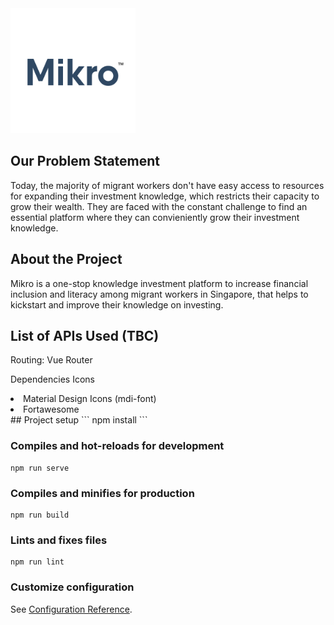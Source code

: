 <img src="mikro-app/src/assets/ui/mikro_logo.png" width="200" height="200" title="Mikro logo">

## Our Problem Statement
Today, the majority of migrant workers don't have easy access to resources for expanding their investment knowledge, which restricts their capacity to grow their wealth. They are faced with the constant challenge to find an essential platform where they can convieniently grow their investment knowledge.

## About the Project
Mikro is a one-stop knowledge investment platform to increase financial inclusion and literacy among migrant workers in Singapore, that helps to kickstart and improve their knowledge on investing. 

## List of APIs Used (TBC)

Routing: Vue Router

Dependencies
Icons
<li>Material Design Icons (mdi-font)</li>
<li>Fortawesome</li>
## Project setup
```
npm install
```

### Compiles and hot-reloads for development
```
npm run serve
```

### Compiles and minifies for production
```
npm run build
```

### Lints and fixes files
```
npm run lint
```

### Customize configuration
See [Configuration Reference](https://cli.vuejs.org/config/).
